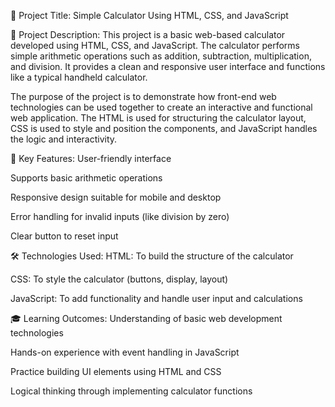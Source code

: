 📌 Project Title:
Simple Calculator Using HTML, CSS, and JavaScript

📝 Project Description:
This project is a basic web-based calculator developed using HTML, CSS, and JavaScript. The calculator performs simple arithmetic operations such as addition, subtraction, multiplication, and division. It provides a clean and responsive user interface and functions like a typical handheld calculator.

The purpose of the project is to demonstrate how front-end web technologies can be used together to create an interactive and functional web application. The HTML is used for structuring the calculator layout, CSS is used to style and position the components, and JavaScript handles the logic and interactivity.

🎯 Key Features:
User-friendly interface

Supports basic arithmetic operations

Responsive design suitable for mobile and desktop

Error handling for invalid inputs (like division by zero)

Clear button to reset input

🛠️ Technologies Used:
HTML: To build the structure of the calculator

CSS: To style the calculator (buttons, display, layout)

JavaScript: To add functionality and handle user input and calculations

🎓 Learning Outcomes:
Understanding of basic web development technologies

Hands-on experience with event handling in JavaScript

Practice building UI elements using HTML and CSS

Logical thinking through implementing calculator functions

